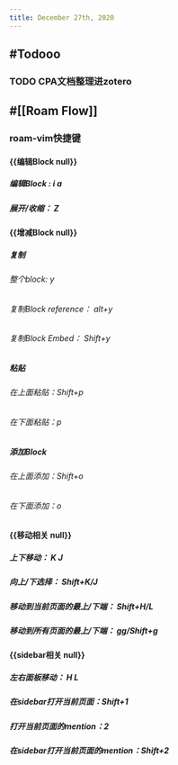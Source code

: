 ```yaml
---
title: December 27th, 2020
---
```


## #Todooo
### TODO CPA文档整理进zotero 

## #[[Roam Flow]]
### **roam-vim快捷键**
#### {{编辑Block null}}
##### 编辑Block :  i a

##### 展开/收缩： Z

#### {{增减Block null}}
##### 复制
###### 整个block: y

###### 复制Block reference： alt+y

###### 复制Block Embed： Shift+y

##### 粘贴
###### 在上面粘贴：Shift+p

###### 在下面粘贴：p

##### 添加Block
###### 在上面添加：Shift+o

###### 在下面添加：o

#### {{移动相关 null}}
##### 上下移动： K  J

##### 向上/下选择： Shift+K/J

##### 移动到当前页面的最上/下端： Shift+H/L

##### 移动到所有页面的最上/下端： gg/Shift+g

#### {{sidebar相关 null}}
##### 左右面板移动： H L

##### 在sidebar打开当前页面：Shift+1

##### 打开当前页面的mention：2

##### 在sidebar打开当前页面的mention：Shift+2

#### 
